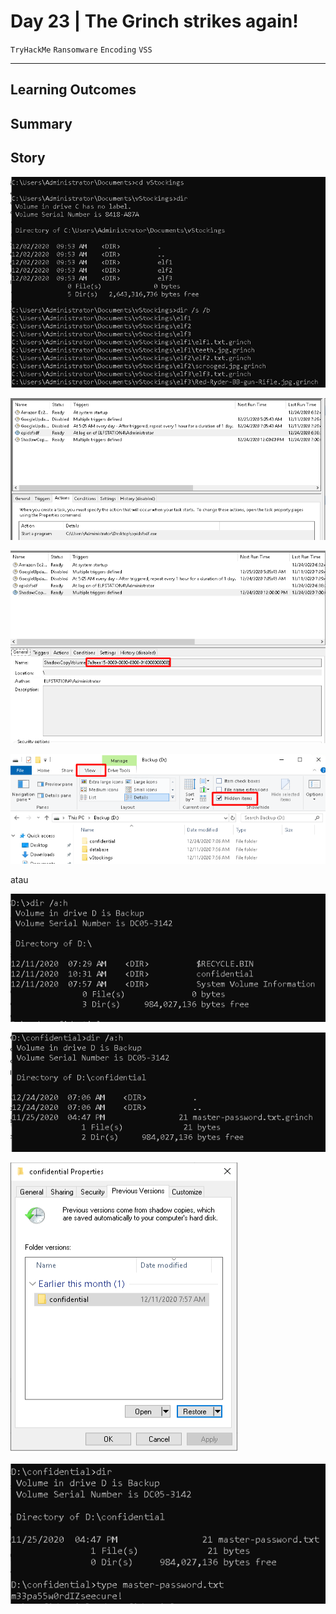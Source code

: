 # Day 23 | The Grinch strikes again!

`TryHackMe` `Ransomware` `Encoding` `VSS`

---

## Learning Outcomes

## Summary

## Story

![a7c2723aa2c5368c54e5559c2dbe4776.png](./_resources/4d77aef501d244e6b088b344a740dd88.png)

![96e7b56130c3dfdb5f094d6fdd1cb28b.png](./_resources/36b755894a564e7a9e307de7c44ecb5a.png)

![094cf46aed32d5df0854715f32230f39.png](./_resources/bf17c251629f4a97bc288b0bb6330de7.png)


![b4fd8448dc3cec9da0a7bcf254d33d2a.png](./_resources/4b714df2d0af4f1a8f2f6e3df5ded77b.png)

atau

![3e9a2306ca905960cecb85f3cd558c81.png](./_resources/c4fc4c8500bd41969688941e13b8ac3c.png)


![59cc96ed43cb63f05ab889fdc70a9fbc.png](./_resources/1e5b03c809f6431fb29f5308d70b5390.png)


![2d865e104482e495b65cba9b94fe3afb.png](./_resources/26c569db462d4b0389c45def4bc30c70.png)

![079761de4b3201cc1f9513648b8dfbe9.png](./_resources/a422756f222740bb824e71eeda35226e.png)